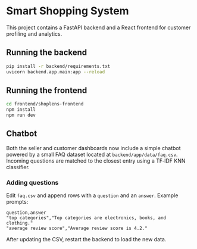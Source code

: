 # Smart Shopping System

This project contains a FastAPI backend and a React frontend for customer profiling and analytics.

## Running the backend

```bash
pip install -r backend/requirements.txt
uvicorn backend.app.main:app --reload
```

## Running the frontend

```bash
cd frontend/shoplens-frontend
npm install
npm run dev
```

## Chatbot

Both the seller and customer dashboards now include a simple chatbot powered by a small FAQ dataset located at `backend/app/data/faq.csv`. Incoming questions are matched to the closest entry using a TF‑IDF KNN classifier.

### Adding questions

Edit `faq.csv` and append rows with a `question` and an `answer`. Example prompts:

```
question,answer
"top categories","Top categories are electronics, books, and clothing."
"average review score","Average review score is 4.2."
```

After updating the CSV, restart the backend to load the new data.
